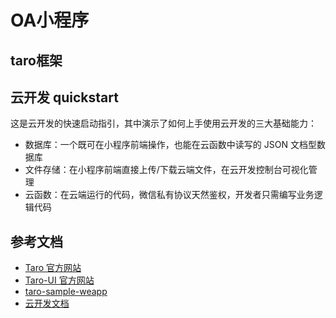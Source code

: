 # OA小程序

## taro框架

## 云开发 quickstart

这是云开发的快速启动指引，其中演示了如何上手使用云开发的三大基础能力：

- 数据库：一个既可在小程序前端操作，也能在云函数中读写的 JSON 文档型数据库
- 文件存储：在小程序前端直接上传/下载云端文件，在云开发控制台可视化管理
- 云函数：在云端运行的代码，微信私有协议天然鉴权，开发者只需编写业务逻辑代码

## 参考文档

- [Taro 官方网站](https://taro.aotu.io/)
- [Taro-UI 官方网站](https://taro-ui.aotu.io/)
- [taro-sample-weapp](https://github.com/NervJS/taro-sample-weapp)
- [云开发文档](https://developers.weixin.qq.com/miniprogram/dev/wxcloud/basis/getting-started.html)
